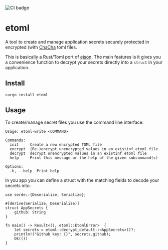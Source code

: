 ![CI badge](https://github.com/axelerator/etoml/actions/workflows/ci.yml/badge.svg)

# etoml

A tool to create and manage application secrets securely protected in encrypted
(with [ChaCha](https://docs.rs/crypto_box/latest/crypto_box/index.html?search=ChaChaBox#choosing-chachabox-vs-salsabox) 
toml files.

This is basically a Rust/Toml port of [ejson](https://github.com/Shopify/ejson).
The main features is it gives you a convenience function to decrypt your secrets directly
into a `struct` in your application.

## Install

`cargo install etoml`

## Usage

To create/manage secret files you use the command line interface:

```ignore
Usage: etoml-write <COMMAND>

Commands:
  init     Create a new encrypted TOML file
  encrypt  (Re-)encrypt unencrypted values in an existinf etoml file
  decrypt  decrypt unencrypted values in an existinf etoml file
  help     Print this message or the help of the given subcommand(s)

Options:
  -h, --help  Print help
```

In you app you can define a struct with the matching fields to decode your secrets into:

```ignore
use serde::{Deserialize, Serialize};

#[derive(Serialize, Deserialize)]
struct AppSecrets {
    github: String
}

fn main() -> Result<(), etoml::EtomlError>  {
    let secrets = etoml::decrypt_default::<AppSecrets>()?;
    println!("Github key: {}", secrets.github);
    Ok(())
}
```


